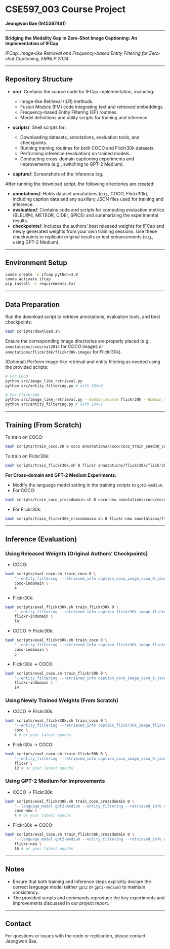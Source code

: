 # CSE597_003 Course Project
**Jeongwon Bae (945397461)**

---

**Bridging the Modality Gap in Zero-Shot Image Captioning: An Implementation of IFCap**

*IFCap: Image-like Retrieval and Frequency-based Entity Filtering for Zero-shot Captioning, EMNLP 2024*

---

## Repository Structure
- **src/**: Contains the source code for IFCap implementation, including:
  - Image-like Retrieval (ILR) methods.
  - Fusion Module (FM) code integrating text and retrieved embeddings.
  - Frequency-based Entity Filtering (EF) routines.
  - Model definitions and utility scripts for training and inference.

- **scripts/**: Shell scripts for:
  - Downloading datasets, annotations, evaluation tools, and checkpoints.
  - Running training routines for both COCO and Flickr30k datasets.
  - Performing inference (evaluation) on trained models.
  - Conducting cross-domain captioning experiments and improvements (e.g., switching to GPT-2 Medium).

- **capture/**: Screenshots of the inference log.

After running the download script, the following directories are created:
- **annotations/**: Holds dataset annotations (e.g., COCO, Flickr30k), including caption data and any auxiliary JSON files used for training and inference.
- **evaluation/**: Contains code and scripts for computing evaluation metrics (BLEU@4, METEOR, CIDEr, SPICE) and summarizing the experimental results.
- **checkpoints/**: Includes the authors’ best released weights for IFCap and newly generated weights from your own training sessions. Use these checkpoints to replicate original results or test enhancements (e.g., using GPT-2 Medium).

---

## Environment Setup

```bash
conda create -n ifcap python=3.9
conda activate ifcap
pip install -r requirements.txt
```

---

## Data Preparation
Run the download script to retrieve annotations, evaluation tools, and best checkpoints:
```bash
bash scripts/download.sh
```
Ensure the corresponding image directories are properly placed (e.g., `annotations/coco/val2014` for COCO images or `annotations/flickr30k/flickr30k-images` for Flickr30k).

(Optional) Perform image-like retrieval and entity filtering as needed using the provided scripts:
```bash
# For COCO
python src/image_like_retrieval.py
python src/entity_filtering.py # with IDX=0

# For Flickr30k
python src/image_like_retrieval.py --domain_source flickr30k --domain_test flickr30k --L 7
python src/entity_filtering.py # with IDX=1
```

---

## Training (From Scratch)
To train on COCO:
```bash
bash scripts/train_coco.sh 0 coco annotations/coco/coco_train_seed30_var0.04.json
```

To train on Flickr30k:
```bash
bash scripts/train_flickr30k.sh 0 flickr annotations/flickr30k/flickr30k_train_seed30_var0.04.json
```

**For Cross-domain and GPT-2 Medium Experiments:**
- Modify the language model setting in the training scripts to `gpt2-medium`.
- For COCO:
```bash
bash scripts/train_coco_crossdomain.sh 0 coco-new annotations/coco/coco_train_seed30_var0.04.json
```
- For Flickr30k:
```bash
bash scripts/train_flickr30k_crossdomain.sh 0 flickr-new annotations/flickr30k/flickr30k_train_seed30_var0.04.json
```

---

## Inference (Evaluation)
### Using Released Weights (Original Authors’ Checkpoints)
- COCO:
```bash
bash scripts/eval_coco.sh train_coco 0 \
    '--entity_filtering --retrieved_info caption_coco_image_coco_9.json --K 5' \
    coco-indomain \
    4
```

- Flickr30k:
```bash
bash scripts/eval_flickr30k.sh train_flickr30k 0 \
    '--entity_filtering --retrieved_info caption_flickr30k_image_flickr30k_7.json --K 3' \
    flickr-indomain \
    14
```

- COCO → Flickr30k:
```bash
bash scripts/eval_flickr30k.sh train_coco 0 \
    '--entity_filtering --retrieved_info caption_flickr30k_image_flickr30k_7.json --K 3' \
    coco-indomain \
    5
```

- Flickr30k → COCO:
```bash
bash scripts/eval_coco.sh train_flickr30k 0 \
    '--entity_filtering --retrieved_info caption_coco_image_coco_9.json --K 4' \
    flickr-indomain \
    14
```

### Using Newly Trained Weights (From Scratch)
- COCO → Flickr30k:
```bash
bash scripts/eval_flickr30k.sh train_coco 0 \
    '--entity_filtering --retrieved_info caption_flickr30k_image_flickr30k_7.json --K 3' \
    coco \
    4 # or your latest epochs
```

- Flickr30k → COCO:
```bash
bash scripts/eval_coco.sh train_flickr30k 0 \
    '--entity_filtering --retrieved_info caption_coco_image_coco_9.json --K 4' \
    flickr \
    12 # or your latest epochs
```

### Using GPT-2 Medium for Improvements
- COCO → Flickr30k:
```bash
bash scripts/eval_flickr30k.sh train_coco_crossdomain 0 \
    '--language_model gpt2-medium --entity_filtering --retrieved_info caption_flickr30k_image_flickr30k_7.json --K 3' \
    coco-new \
    4 # or your latest epochs
```

- Flickr30k → COCO:
```bash
bash scripts/eval_coco.sh train_flickr30k_crossdomain 0 \
    '--language_model gpt2-medium --entity_filtering --retrieved_info caption_coco_image_coco_9.json --K 4' \
    flickr-new \
    16 # or your latest epochs
```

---

## Notes
- Ensure that both training and inference steps explicitly declare the correct language model (either `gpt2` or `gpt2-medium`) to maintain consistency.
- The provided scripts and commands reproduce the key experiments and improvements discussed in our project report.

---

## Contact
For questions or issues with the code or replication, please contact Jeongwon Bae.